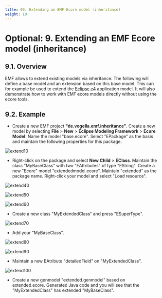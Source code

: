 ```yaml
---
title: 09. Extending an EMF Ecore model (inheritance)
weight: 10
---
```


# Optional: 9. Extending an EMF Ecore model (inheritance)

## 9.1. Overview

EMF allows to extend existing models via inheritance. The following will define a base model and an extension based on this base model. This can for example be used to extend the [Eclipse e4](http://www.vogella.com/tutorials/EclipseE4/article.html) application model. It will also demonstrate how to work with EMF ecore models directly without using the ecore tools.

## 9.2. Example

- Create a new EMF project **"de.vogella.emf.inheritance"**. Create a new model by selecting **File** > **New** > **Eclipse Modeling Framework** > **Ecore Model**. Name the model \"base.ecore\". Select \"EPackage\" as the basis and maintain the following properties for this package.

![extend10](img/image34.png)

- Right-click on the package and select **New Child** > **EClass**. Maintain the class \"MyBaseClass\" with two \"EAttributes\" of type \"EString\". Create a new \"Ecore\" model \"extendedmodel.ecore\". Maintain \"extended\" as the package name. Right-click your model and select \"Load resource\".


![extend40](img/image35.png)

![extend50](img/image36.png)

![extend60](img/image37.png)

- Create a new class \"MyExtendedClass\" and press \"ESuperType\".

![extend70](img/image38.png)

- Add your \"MyBaseClass\".

![extend80](img/image39.png)

![extend90](img/image40.png)

- Maintain a new EAtribute \"detailedField\" on \"MyExtendedClass\".

![extend100](img/image41.png)

- Create a new genmodel \"extended.genmodel\" based on extended.ecore. Generated Java code and you will see that the \"MyExtendedClass\" has extended \"MyBaseClass\".

